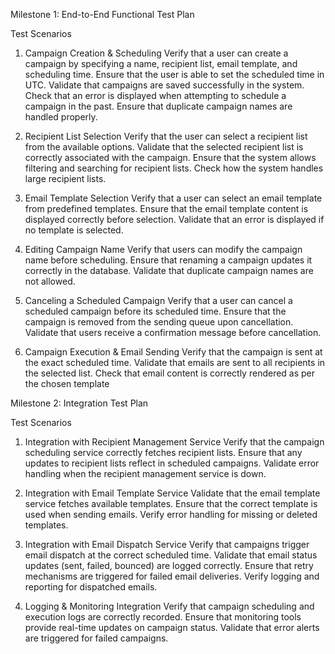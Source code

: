 
Milestone 1: End-to-End Functional Test Plan

Test Scenarios
1. Campaign Creation & Scheduling
Verify that a user can create a campaign by specifying a name, recipient list, email template, and scheduling time.
Ensure that the user is able to set the scheduled time in UTC.
Validate that campaigns are saved successfully in the system.
Check that an error is displayed when attempting to schedule a campaign in the past.
Ensure that duplicate campaign names are handled properly.

2. Recipient List Selection
Verify that the user can select a recipient list from the available options.
Validate that the selected recipient list is correctly associated with the campaign.
Ensure that the system allows filtering and searching for recipient lists.
Check how the system handles large recipient lists.

3. Email Template Selection
Verify that a user can select an email template from predefined templates.
Ensure that the email template content is displayed correctly before selection.
Validate that an error is displayed if no template is selected.

4. Editing Campaign Name
Verify that users can modify the campaign name before scheduling.
Ensure that renaming a campaign updates it correctly in the database.
Validate that duplicate campaign names are not allowed.

5. Canceling a Scheduled Campaign
Verify that a user can cancel a scheduled campaign before its scheduled time.
Ensure that the campaign is removed from the sending queue upon cancellation.
Validate that users receive a confirmation message before cancellation.

6. Campaign Execution & Email Sending
Verify that the campaign is sent at the exact scheduled time.
Validate that emails are sent to all recipients in the selected list.
Check that email content is correctly rendered as per the chosen template

Milestone 2: Integration Test Plan

Test Scenarios
1. Integration with Recipient Management Service
Verify that the campaign scheduling service correctly fetches recipient lists.
Ensure that any updates to recipient lists reflect in scheduled campaigns.
Validate error handling when the recipient management service is down.

2. Integration with Email Template Service
Validate that the email template service fetches available templates.
Ensure that the correct template is used when sending emails.
Verify error handling for missing or deleted templates.

3. Integration with Email Dispatch Service
Verify that campaigns trigger email dispatch at the correct scheduled time.
Validate that email status updates (sent, failed, bounced) are logged correctly.
Ensure that retry mechanisms are triggered for failed email deliveries.
Verify logging and reporting for dispatched emails.

4. Logging & Monitoring Integration
Verify that campaign scheduling and execution logs are correctly recorded.
Ensure that monitoring tools provide real-time updates on campaign status.
Validate that error alerts are triggered for failed campaigns.


